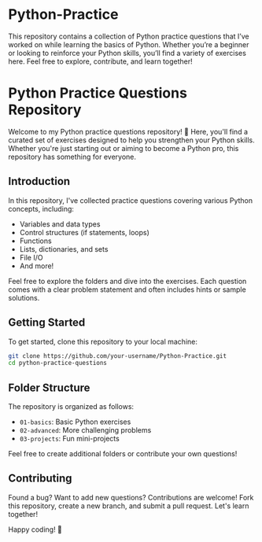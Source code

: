 # Python-Practice
This repository contains a collection of Python practice questions that I’ve worked on while learning the basics of Python. Whether you’re a beginner or looking to reinforce your Python skills, you’ll find a variety of exercises here. Feel free to explore, contribute, and learn together!

# Python Practice Questions Repository


Welcome to my Python practice questions repository! 🐍 Here, you'll find a curated set of exercises designed to help you strengthen your Python skills. Whether you're just starting out or aiming to become a Python pro, this repository has something for everyone.


## Introduction

In this repository, I've collected practice questions covering various Python concepts, including:

- Variables and data types
- Control structures (if statements, loops)
- Functions
- Lists, dictionaries, and sets
- File I/O
- And more!

Feel free to explore the folders and dive into the exercises. Each question comes with a clear problem statement and often includes hints or sample solutions.

## Getting Started

To get started, clone this repository to your local machine:

```bash
git clone https://github.com/your-username/Python-Practice.git
cd python-practice-questions
```

## Folder Structure

The repository is organized as follows:

- `01-basics`: Basic Python exercises
- `02-advanced`: More challenging problems
- `03-projects`: Fun mini-projects
  

Feel free to create additional folders or contribute your own questions!

## Contributing

Found a bug? Want to add new questions? Contributions are welcome! Fork this repository, create a new branch, and submit a pull request. Let's learn together!



Happy coding! 🚀

